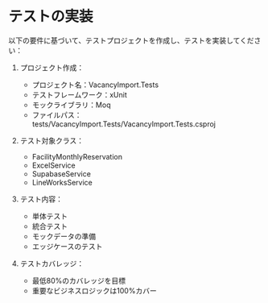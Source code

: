 # テストの実装

以下の要件に基づいて、テストプロジェクトを作成し、テストを実装してください：

1. プロジェクト作成：
   - プロジェクト名：VacancyImport.Tests
   - テストフレームワーク：xUnit
   - モックライブラリ：Moq
   - ファイルパス：tests/VacancyImport.Tests/VacancyImport.Tests.csproj

2. テスト対象クラス：
   - FacilityMonthlyReservation
   - ExcelService
   - SupabaseService
   - LineWorksService

3. テスト内容：
   - 単体テスト
   - 統合テスト
   - モックデータの準備
   - エッジケースのテスト

4. テストカバレッジ：
   - 最低80%のカバレッジを目標
   - 重要なビジネスロジックは100%カバー 